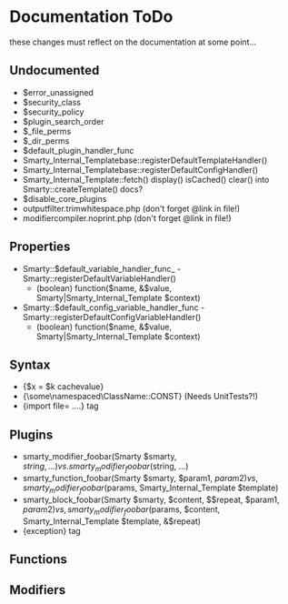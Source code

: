 # Documentation ToDo #

these changes must reflect on the documentation at some point…

## Undocumented ##

* $error_unassigned
* $security_class
* $security_policy
* $plugin_search_order
* $_file_perms
* $_dir_perms
* $default_plugin_handler_func
* Smarty_Internal_Templatebase::registerDefaultTemplateHandler()
* Smarty_Internal_Templatebase::registerDefaultConfigHandler()
* Smarty_Internal_Template::fetch() display() isCached() clear() into Smarty::createTemplate() docs?
* $disable_core_plugins
* outputfilter.trimwhitespace.php (don't forget @link in file!)
* modifiercompiler.noprint.php (don't forget @link in file!)


## Properties ##

* Smarty::$default_variable_handler_func_ - Smarty::registerDefaultVariableHandler()
    * (boolean) function($name, &$value, Smarty|Smarty_Internal_Template $context)
* Smarty::$default_config_variable_handler_func - Smarty::registerDefaultConfigVariableHandler()
    * (boolean) function($name, &$value, Smarty|Smarty_Internal_Template $context)


## Syntax ##

* {$x = $k cachevalue} 
* {\some\namespaced\ClassName::CONST} (Needs UnitTests?!)
* {import file= ....} tag


## Plugins ##

* smarty_modifier_foobar(Smarty $smarty, $string, …) vs. smarty_modifier_foobar($string, …)
* smarty_function_foobar(Smarty $smarty, $param1, $param2) vs, smarty_modifier_foobar($params, Smarty_Internal_Template $template)
* smarty_block_foobar(Smarty $smarty, $content, $$repeat, $param1, $param2) vs, smarty_modifier_foobar($params, $content, Smarty_Internal_Template $template, &$repeat)
* {exception} tag

## Functions ##


## Modifiers ##

